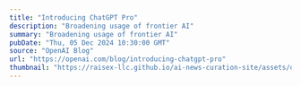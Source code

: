 ```yaml
---
title: "Introducing ChatGPT Pro"
description: "Broadening usage of frontier AI"
summary: "Broadening usage of frontier AI"
pubDate: "Thu, 05 Dec 2024 10:30:00 GMT"
source: "OpenAI Blog"
url: "https://openai.com/blog/introducing-chatgpt-pro"
thumbnail: "https://raisex-llc.github.io/ai-news-curation-site/assets/openai_logo.png"
---
```


